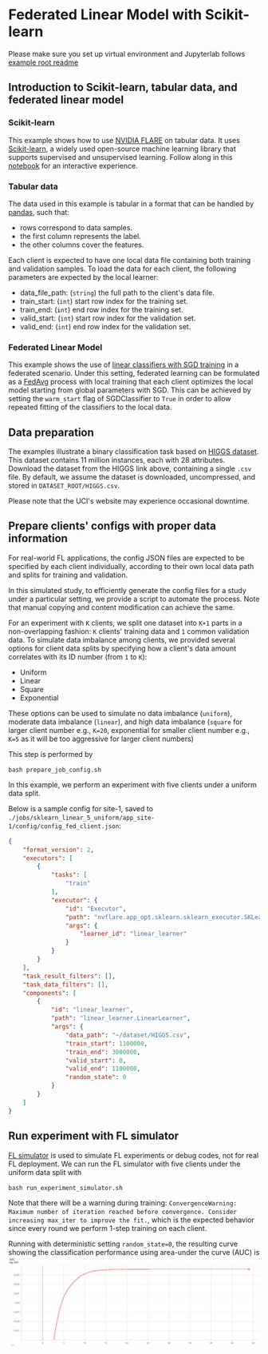 # Federated Linear Model with Scikit-learn

Please make sure you set up virtual environment and Jupyterlab follows [example root readme](../../README.md)

## Introduction to Scikit-learn, tabular data, and federated linear model 
### Scikit-learn
This example shows how to use [NVIDIA FLARE](https://nvflare.readthedocs.io/en/main/index.html) on tabular data.
It uses [Scikit-learn](https://scikit-learn.org/), a widely used 
open-source machine learning library that supports supervised and unsupervised learning.
Follow along in this [notebook](./sklearn_linear_higgs.ipynb) for an interactive experience.
### Tabular data
The data used in this example is tabular in a format that can be handled by [pandas](https://pandas.pydata.org/), such that:
- rows correspond to data samples.
- the first column represents the label.
- the other columns cover the features.    

Each client is expected to have one local data file containing both training 
and validation samples. To load the data for each client, the following 
parameters are expected by the local learner:
- data_file_path: (`string`) the full path to the client's data file. 
- train_start: (`int`) start row index for the training set.
- train_end: (`int`) end row index for the training set.
- valid_start: (`int`) start row index for the validation set.
- valid_end: (`int`) end row index for the validation set.

### Federated Linear Model
This example shows the use of [linear classifiers with SGD training](https://scikit-learn.org/stable/modules/generated/sklearn.linear_model.SGDClassifier.html) in a federated scenario.
Under this setting, federated learning can be formulated as a [FedAvg](https://arxiv.org/abs/1602.05629) process with local training that each client optimizes the local model starting from global parameters with SGD. 
This can be achieved by setting the `warm_start` flag of SGDClassifier to 
`True` in order to allow repeated fitting of the classifiers to the local data.

## Data preparation 
The examples illustrate a binary classification task based on [HIGGS dataset](https://mlphysics.ics.uci.edu/data/higgs/).
This dataset contains 11 million instances, each with 28 attributes. Download the dataset from the HIGGS link above, containing a single `.csv` file.
By default, we assume the dataset is downloaded, uncompressed, and stored 
in `DATASET_ROOT/HIGGS.csv`.

Please note that the UCI's website may experience occasional downtime.

## Prepare clients' configs with proper data information 
For real-world FL applications, the config JSON files are expected to be 
specified by each client individually, according to their own local data path and splits for training and validation.

In this simulated study, to efficiently generate the config files for a 
study under a particular setting, we provide a script to automate the process. 
Note that manual copying and content modification can achieve the same.

For an experiment with `K` clients, we split one dataset into `K+1` parts in a non-overlapping fashion: `K` clients' training data and `1` common validation data. 
To simulate data imbalance among clients, we provided several options for client data splits by specifying how a client's data amount correlates with its ID number (from `1` to `K`):
- Uniform
- Linear
- Square
- Exponential

These options can be used to simulate no data imbalance (`uniform`), 
moderate data imbalance (`linear`), and high data imbalance (`square` for 
larger client number e.g., `K=20`, exponential for smaller client number e.g., 
`K=5` as it will be too aggressive for larger client numbers)

This step is performed by 
```commandline
bash prepare_job_config.sh
```
In this example, we perform an experiment with five clients under a uniform data split. 

Below is a sample config for site-1, saved to `./jobs/sklearn_linear_5_uniform/app_site-1/config/config_fed_client.json`:
```json
{
    "format_version": 2,
    "executors": [
        {
            "tasks": [
                "train"
            ],
            "executor": {
                "id": "Executor",
                "path": "nvflare.app_opt.sklearn.sklearn_executor.SKLearnExecutor",
                "args": {
                    "learner_id": "linear_learner"
                }
            }
        }
    ],
    "task_result_filters": [],
    "task_data_filters": [],
    "components": [
        {
            "id": "linear_learner",
            "path": "linear_learner.LinearLearner",
            "args": {
                "data_path": "~/dataset/HIGGS.csv",
                "train_start": 1100000,
                "train_end": 3080000,
                "valid_start": 0,
                "valid_end": 1100000,
                "random_state": 0
            }
        }
    ]
}
```

## Run experiment with FL simulator
[FL simulator](https://nvflare.readthedocs.io/en/latest/user_guide/nvflare_cli/fl_simulator.html) is used to simulate FL experiments or debug codes, not for real FL deployment.
We can run the FL simulator with five clients under the uniform data split with
```commandline
bash run_experiment_simulator.sh
```
Note that there will be a warning during training: `ConvergenceWarning: Maximum number of iteration reached before convergence. Consider increasing max_iter to improve the fit.`, which is the expected behavior since every round we perform 1-step training on each client. 

Running with deterministic setting `random_state=0`, the resulting curve 
showing the classification performance using area-under the curve (AUC) is
![linear curve](./figs/linear.png)
